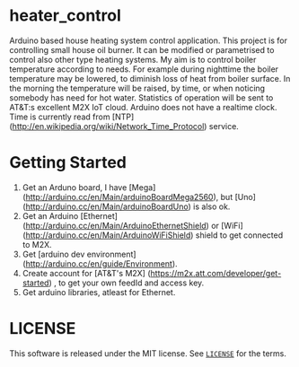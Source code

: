 heater_control
=====================
Arduino based house heating system control application. This project is for controlling small house oil burner. It can be modified or parametrised to control also other type heating systems. 
My aim is to control boiler temperature according to needs. For example during nighttime the boiler temperature may be lowered, to diminish loss of heat from boiler surface. 
In the morning the temperature will be raised, by time, or when noticing somebody has need for hot water. Statistics of operation will be sent to AT&T:s excellent M2X IoT cloud. Arduino does not have a realtime clock. Time is currently read from [NTP] (http://en.wikipedia.org/wiki/Network_Time_Protocol) service. 

Getting Started
==========================
1. Get an Arduno board, I have [Mega] (http://arduino.cc/en/Main/arduinoBoardMega2560), but [Uno] (http://arduino.cc/en/Main/arduinoBoardUno) is also ok.
2. Get an Arduino [Ethernet] (http://arduino.cc/en/Main/ArduinoEthernetShield) or [WiFi] (http://arduino.cc/en/Main/ArduinoWiFiShield) shield to get connected to M2X.
3. Get [arduino dev environment] (http://arduino.cc/en/guide/Environment).
4. Create account for [AT&T's M2X] (https://m2x.att.com/developer/get-started) , to get your own feedId and access key.
5. Get arduino libraries, atleast for Ethernet.


LICENSE
=======
This software is released under the MIT license. See [`LICENSE`](LICENSE) for the terms.
